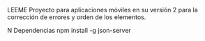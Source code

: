 LEEME
Proyecto para aplicaciones móviles en su versión 2 para la corrección de errores y orden de los elementos.

N
Dependencias
npm install -g json-server
